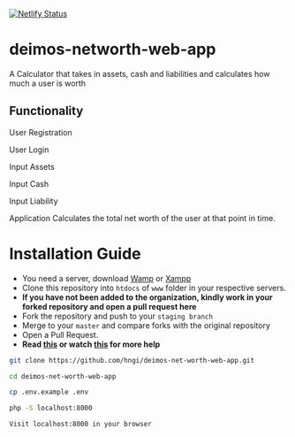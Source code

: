 [![Netlify Status](https://api.netlify.com/api/v1/badges/f9c2ad84-b2da-4231-9ace-19b0565c8308/deploy-status)](https://app.netlify.com/sites/deimos-networth/deploys)


# deimos-networth-web-app
A Calculator that takes in assets, cash and liabilities and calculates how much a user is worth

## Functionality
User Registration

User Login

Input Assets

Input Cash

Input Liability

Application Calculates the total net worth of the user at that point in time.


# Installation Guide

- You need a server, download [Wamp](http://www.wampserver.com/en/) or [Xampp](https://www.apachefriends.org/index.html)
- Clone this repository into `htdocs` of `www` folder in your respective servers. <br>
- **If you have not been added to the organization, kindly work in your forked repository and open a pull request here** <br>
- Fork the repository and push to your `staging branch`
- Merge to your `master` and compare forks with the original repository
- Open a Pull Request.
- **Read [this](https://help.github.com/en/articles/creating-a-pull-request-from-a-fork) or watch [this](https://www.youtube.com/watch?v=G1I3HF4YWEw) for more help**

```bash
git clone https://github.com/hngi/deimos-net-worth-web-app.git
```

```bash
cd deimos-net-worth-web-app
```

```bash
cp .env.example .env
```

```bash
php -S localhost:8000
```

```bash
Visit localhost:8000 in your browser
```
